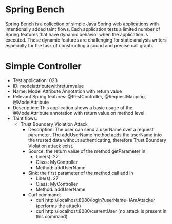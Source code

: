 # Spring Bench

Spring Bench is a collection of simple Java Spring web applications with intentionally added taint flows. 
Each application tests a limited number of Spring features that have dynamic behavior when the application is executed. 
These dynamic features are challenging for static analysis writers especially for the task of constructing a sound and precise call graph.   


# Simple Controller

* Test application: 023
* ID: modelattributewithreturnvalue
* Name: Model Attribute Annotation with return value
* Relevant Spring features: @RestController, @RequestMapping, @ModelAttribute
* Description: This application shows a basic usage of the @ModelAttribute annotation with return value on method level. 
* Taint flows: 
  * Trust Boundary Violation Attack
    * Description: The user can send a userName over a request parameter. The addUserName method adds the userName into the trusted data without authenticating, therefore Trust Boundary Violation attack exist.  
    * Source: the return value of the method getParameter in 
        * Line(s): 22
        * Class: MyController
        * Method: addUserName
    * Sink: the first parameter of the method call add in
        * Line(s): 27
        * Class: MyController
        * Method: addUserName
    * Curl command: 
        * curl http://localhost:8080/login?userName=IAmAttacker (performs the attack)
        * curl http://localhost:8080/currentUser (no attack is present in this command)


